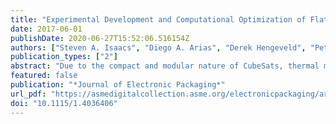 ```yaml
---
title: "Experimental Development and Computational Optimization of Flat Heat Pipes for CubeSat Applications"
date: 2017-06-01
publishDate: 2020-06-27T15:52:06.516154Z
authors: ["Steven A. Isaacs", "Diego A. Arias", "Derek Hengeveld", "Peter E. Hamlington"]
publication_types: ["2"]
abstract: "Due to the compact and modular nature of CubeSats, thermal management has become a major bottleneck in system design and performance. In this study, we outline the development, initial testing, and modeling of a flat, conformable, lightweight, and efficient two-phase heat strap called FlexCool, currently being developed at Roccor. Using acetone as the working fluid, the heat strap has an average effective thermal conductivity of 2149 W/m K, which is approximately five times greater than the thermal conductivity of pure copper. Moreover, the heat strap has a total thickness of only 0.86 mm and is able to withstand internal vapor pressures as high as 930 kPa, demonstrating the suitability of the heat strap for orbital environments where pressure differences can be large. A reduced-order, closed-form theoretical model has been developed in order to predict the maximum heat load achieved by the heat strap for different design and operating parameters. The model is validated using experimental measurements and is used here in combination with a genetic algorithm to optimize the design of the heat strap with respect to maximizing heat transport capability."
featured: false
publication: "*Journal of Electronic Packaging*"
url_pdf: "https://asmedigitalcollection.asme.org/electronicpackaging/article/doi/10.1115/1.4036406/372899/Experimental-Development-and-Computational"
doi: "10.1115/1.4036406"
---
```


